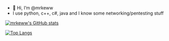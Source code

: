 - 👋 Hi, I’m @mrkeww
- I use python, c++, c#, java and I know some networking/pentesting stuff

[![mrkeww's GitHub stats](https://github-readme-stats-eight-phi-20.vercel.app/api?username=mrkeww&theme=midnight-purple&show_icons=true)](https://github.com/mrkeww/github-readme-stats)

[![Top Langs](https://github-readme-stats-eight-phi-20.vercel.app/api/top-langs/?username=mrkeww&layout=compact&theme=midnight-purple)](https://github.com/mrkeww/github-readme-stats)
